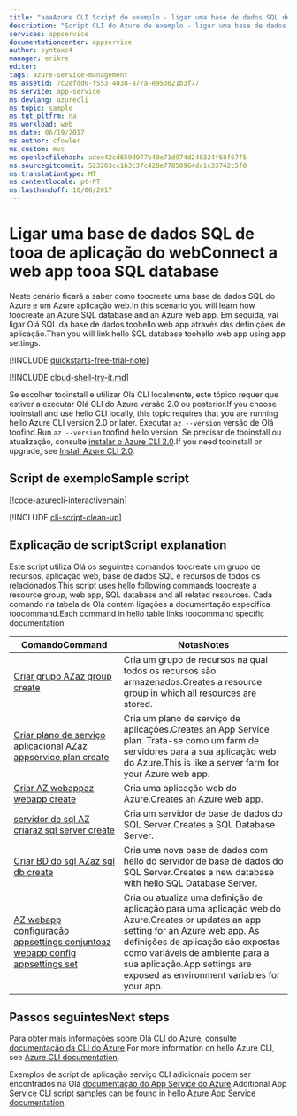 ```yaml
---
title: "aaaAzure CLI Script de exemplo - ligar uma base de dados SQL de tooa de aplicação do web | Microsoft Docs"
description: "Script CLI do Azure de exemplo - ligar uma base de dados SQL de tooa de aplicação do web"
services: appservice
documentationcenter: appservice
author: syntaxc4
manager: erikre
editor: 
tags: azure-service-management
ms.assetid: 7c2efdd0-f553-4038-a77a-e953021b3f77
ms.service: app-service
ms.devlang: azurecli
ms.topic: sample
ms.tgt_pltfrm: na
ms.workload: web
ms.date: 06/19/2017
ms.author: cfowler
ms.custom: mvc
ms.openlocfilehash: adee42cd659d977b49e71d974d240324f68f67f5
ms.sourcegitcommit: 523283cc1b3c37c428e77850964dc1c33742c5f0
ms.translationtype: MT
ms.contentlocale: pt-PT
ms.lasthandoff: 10/06/2017
---
```

# <a name="connect-a-web-app-tooa-sql-database"></a><span data-ttu-id="62af6-103">Ligar uma base de dados SQL de tooa de aplicação do web</span><span class="sxs-lookup"><span data-stu-id="62af6-103">Connect a web app tooa SQL database</span></span>

<span data-ttu-id="62af6-104">Neste cenário ficará a saber como toocreate uma base de dados SQL do Azure e um Azure aplicação web.</span><span class="sxs-lookup"><span data-stu-id="62af6-104">In this scenario you will learn how toocreate an Azure SQL database and an Azure web app.</span></span> <span data-ttu-id="62af6-105">Em seguida, vai ligar Olá SQL da base de dados toohello web app através das definições de aplicação.</span><span class="sxs-lookup"><span data-stu-id="62af6-105">Then you will link hello SQL database toohello web app using app settings.</span></span>


[!INCLUDE [quickstarts-free-trial-note](../../../includes/quickstarts-free-trial-note.md)]

[!INCLUDE [cloud-shell-try-it.md](../../../includes/cloud-shell-try-it.md)]

<span data-ttu-id="62af6-106">Se escolher tooinstall e utilizar Olá CLI localmente, este tópico requer que estiver a executar Olá CLI do Azure versão 2.0 ou posterior.</span><span class="sxs-lookup"><span data-stu-id="62af6-106">If you choose tooinstall and use hello CLI locally, this topic requires that you are running hello Azure CLI version 2.0 or later.</span></span> <span data-ttu-id="62af6-107">Executar `az --version` versão de Olá toofind.</span><span class="sxs-lookup"><span data-stu-id="62af6-107">Run `az --version` toofind hello version.</span></span> <span data-ttu-id="62af6-108">Se precisar de tooinstall ou atualização, consulte [instalar o Azure CLI 2.0]( /cli/azure/install-azure-cli).</span><span class="sxs-lookup"><span data-stu-id="62af6-108">If you need tooinstall or upgrade, see [Install Azure CLI 2.0]( /cli/azure/install-azure-cli).</span></span> 

## <a name="sample-script"></a><span data-ttu-id="62af6-109">Script de exemplo</span><span class="sxs-lookup"><span data-stu-id="62af6-109">Sample script</span></span>

[!code-azurecli-interactive[main](../../../cli_scripts/app-service/connect-to-sql/connect-to-sql.sh?highlight=9-10 "SQL Database")]

[!INCLUDE [cli-script-clean-up](../../../includes/cli-script-clean-up.md)]

## <a name="script-explanation"></a><span data-ttu-id="62af6-110">Explicação de script</span><span class="sxs-lookup"><span data-stu-id="62af6-110">Script explanation</span></span>

<span data-ttu-id="62af6-111">Este script utiliza Olá os seguintes comandos toocreate um grupo de recursos, aplicação web, base de dados SQL e recursos de todos os relacionados.</span><span class="sxs-lookup"><span data-stu-id="62af6-111">This script uses hello following commands toocreate a resource group, web app, SQL database and all related resources.</span></span> <span data-ttu-id="62af6-112">Cada comando na tabela de Olá contém ligações a documentação específica toocommand.</span><span class="sxs-lookup"><span data-stu-id="62af6-112">Each command in hello table links toocommand specific documentation.</span></span>

| <span data-ttu-id="62af6-113">Comando</span><span class="sxs-lookup"><span data-stu-id="62af6-113">Command</span></span> | <span data-ttu-id="62af6-114">Notas</span><span class="sxs-lookup"><span data-stu-id="62af6-114">Notes</span></span> |
|---|---|
| [<span data-ttu-id="62af6-115">Criar grupo AZ</span><span class="sxs-lookup"><span data-stu-id="62af6-115">az group create</span></span>](https://docs.microsoft.com/cli/azure/group#create) | <span data-ttu-id="62af6-116">Cria um grupo de recursos na qual todos os recursos são armazenados.</span><span class="sxs-lookup"><span data-stu-id="62af6-116">Creates a resource group in which all resources are stored.</span></span> |
| [<span data-ttu-id="62af6-117">Criar plano de serviço aplicacional AZ</span><span class="sxs-lookup"><span data-stu-id="62af6-117">az appservice plan create</span></span>](https://docs.microsoft.com/cli/azure/appservice/plan#create) | <span data-ttu-id="62af6-118">Cria um plano de serviço de aplicações.</span><span class="sxs-lookup"><span data-stu-id="62af6-118">Creates an App Service plan.</span></span> <span data-ttu-id="62af6-119">Trata-se como um farm de servidores para a sua aplicação web do Azure.</span><span class="sxs-lookup"><span data-stu-id="62af6-119">This is like a server farm for your Azure web app.</span></span> |
| [<span data-ttu-id="62af6-120">Criar AZ webapp</span><span class="sxs-lookup"><span data-stu-id="62af6-120">az webapp create</span></span>](https://docs.microsoft.com/cli/azure/webapp#create) | <span data-ttu-id="62af6-121">Cria uma aplicação web do Azure.</span><span class="sxs-lookup"><span data-stu-id="62af6-121">Creates an Azure web app.</span></span> |
| [<span data-ttu-id="62af6-122">servidor de sql AZ criar</span><span class="sxs-lookup"><span data-stu-id="62af6-122">az sql server create</span></span>](https://docs.microsoft.com/cli/azure/sql/server#create) | <span data-ttu-id="62af6-123">Cria um servidor de base de dados do SQL Server.</span><span class="sxs-lookup"><span data-stu-id="62af6-123">Creates a SQL Database Server.</span></span>  |
| [<span data-ttu-id="62af6-124">Criar BD do sql AZ</span><span class="sxs-lookup"><span data-stu-id="62af6-124">az sql db create</span></span>](https://docs.microsoft.com/cli/azure/sql/db#create) | <span data-ttu-id="62af6-125">Cria uma nova base de dados com hello do servidor de base de dados do SQL Server.</span><span class="sxs-lookup"><span data-stu-id="62af6-125">Creates a new database with hello SQL Database Server.</span></span> |
| [<span data-ttu-id="62af6-126">AZ webapp configuração appsettings conjunto</span><span class="sxs-lookup"><span data-stu-id="62af6-126">az webapp config appsettings set</span></span>](https://docs.microsoft.com/cli/azure/webapp/config/appsettings#set) | <span data-ttu-id="62af6-127">Cria ou atualiza uma definição de aplicação para uma aplicação web do Azure.</span><span class="sxs-lookup"><span data-stu-id="62af6-127">Creates or updates an app setting for an Azure web app.</span></span> <span data-ttu-id="62af6-128">As definições de aplicação são expostas como variáveis de ambiente para a sua aplicação.</span><span class="sxs-lookup"><span data-stu-id="62af6-128">App settings are exposed as environment variables for your app.</span></span> |

## <a name="next-steps"></a><span data-ttu-id="62af6-129">Passos seguintes</span><span class="sxs-lookup"><span data-stu-id="62af6-129">Next steps</span></span>

<span data-ttu-id="62af6-130">Para obter mais informações sobre Olá CLI do Azure, consulte [documentação da CLI do Azure](https://docs.microsoft.com/cli/azure/overview).</span><span class="sxs-lookup"><span data-stu-id="62af6-130">For more information on hello Azure CLI, see [Azure CLI documentation](https://docs.microsoft.com/cli/azure/overview).</span></span>

<span data-ttu-id="62af6-131">Exemplos de script de aplicação serviço CLI adicionais podem ser encontrados na Olá [documentação do App Service do Azure](../app-service-cli-samples.md).</span><span class="sxs-lookup"><span data-stu-id="62af6-131">Additional App Service CLI script samples can be found in hello [Azure App Service documentation](../app-service-cli-samples.md).</span></span>

